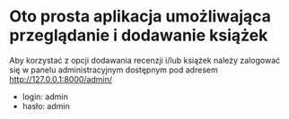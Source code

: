 # Oto prosta aplikacja umożliwająca przeglądanie i dodawanie książek
  Aby korzystać z opcji dodawania recenzji i/lub książek należy zalogować się w panelu administracyjnym dostępnym pod adresem http://127.0.0.1:8000/admin/
  - login: admin
  - hasło: admin
